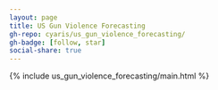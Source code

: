 ```yaml
---
layout: page
title: US Gun Violence Forecasting
gh-repo: cyaris/us_gun_violence_forecasting/
gh-badge: [follow, star]
social-share: true
---
```


{% include us_gun_violence_forecasting/main.html %}
